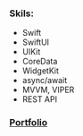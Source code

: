 ### Skils:
 * Swift
 * SwiftUI
 * UIKit
 * CoreData
 * WidgetKit
 * async/await
 * MVVM, VIPER
 * REST API

### [Portfolio](https://github.com/RomanSamborskyi/Portfolio)
